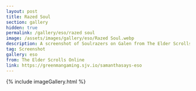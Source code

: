 ```yaml
---
layout: post
title: Razed Soul
section: gallery
hidden: true
permalink: /gallery/eso/razed soul
image: /assets/images/gallery/eso/Razed Soul.webp
description: A screenshot of Soulrazers on Galen from The Elder Scrolls Online, taken by Samantha Says.
tag: Screenshot
gallery: eso
from: The Elder Scrolls Online
link: https://greenmangaming.sjv.io/samanthasays-eso
---
```

{% include imageGallery.html %}